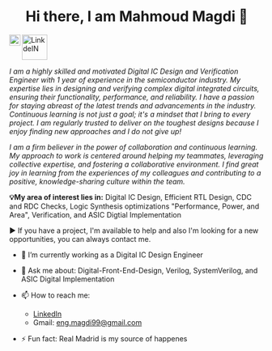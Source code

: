 # <h1 align="center">Hi there, I am Mahmoud Magdi 👋


<a target="_blank" href="https://www.linkedin.com/in/mahmoud-magdi-a8671a183">
  <img align="center" alt="LinkdeIN" width="50px" src="https://cdn.jsdelivr.net/npm/simple-icons@v3/icons/linkedin.svg" />
</a>

<a target="_blank" href="mailto:eng.magdi99@gmail.com">
  <img align="left" alt="Gmail" width="22px" src="https://cdn.jsdelivr.net/npm/simple-icons@v3/icons/gmail.svg" />
</a>



*I am a highly skilled and motivated Digital IC Design and Verification Engineer with 1 year of experience in the semiconductor industry. My expertise lies in designing and verifying complex digital integrated circuits, ensuring their functionality, performance, and reliability. I have a passion for staying abreast of the latest trends and advancements in the industry. Continuous learning is not just a goal; it's a mindset that I bring to every project. I am regularly trusted to deliver on the toughest designs because I enjoy finding new approaches and I do not give up!*


*I am a firm believer in the power of collaboration and continuous learning. My approach to work is centered around helping my teammates, leveraging collective expertise, and fostering a collaborative environment. I find great joy in learning from the experiences of my colleagues and contributing to a positive, knowledge-sharing culture within the team.*



**💡My area of interest lies in:** Digital IC Design, Efficient RTL Design, CDC and RDC Checks, Logic Synthesis optimizations "Performance, Power, and Area", Verification, and ASIC Digtial Implementation 

▶️ If you have a project, I'm available to help and also I'm looking for a new opportunities, you can always contact me.


- 🔭 I’m currently working as a Digital IC Design Engineer
- 💬 Ask me about: Digital-Front-End-Design, Verilog, SystemVerilog, and ASIC Digital Implementation
  
- 📫 How to reach me:
  - [LinkedIn](https://www.linkedin.com/in/mahmoud-magdi-a8671a183)
  - Gmail: eng.magdi99@gmail.com
     
- ⚡ Fun fact: Real Madrid is my source of happenes


